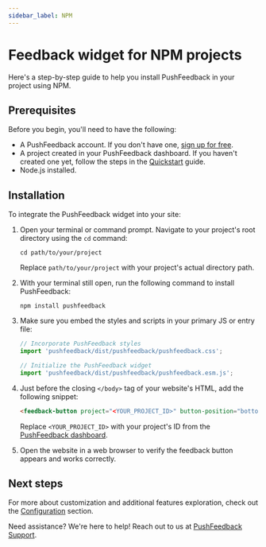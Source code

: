 ```yaml
---
sidebar_label: NPM
---
```


# Feedback widget for NPM projects

Here's a step-by-step guide to help you install PushFeedback in your project using NPM.

## Prerequisites

Before you begin, you'll need to have the following:

- A PushFeedback account. If you don't have one, [sign up for free](https://app.pushfeedback.com/accounts/signup/).
- A project created in your PushFeedback dashboard. If you haven't created one yet, follow the steps in the [Quickstart](../quickstart.md#2-create-a-project) guide.
- Node.js installed.


## Installation

To integrate the PushFeedback widget into your site:

1. Open your terminal or command prompt. Navigate to your project's root directory using the `cd` command:

    ```console
    cd path/to/your/project
    ```
    
    Replace `path/to/your/project` with your project's actual directory path.

2. With your terminal still open, run the following command to install PushFeedback:

    ```console
    npm install pushfeedback
    ```

3. Make sure you embed the styles and scripts in your primary JS or entry file:

    ```js
    // Incorporate PushFeedback styles
    import 'pushfeedback/dist/pushfeedback/pushfeedback.css';

    // Initialize the PushFeedback widget
    import 'pushfeedback/dist/pushfeedback/pushfeedback.esm.js';
    ```

4. Just before the closing `</body>` tag of your website's HTML, add the following snippet:

    ```html
    <feedback-button project="<YOUR_PROJECT_ID>" button-position="bottom-right" modal-position="bottom-right" button-style="light">Feedback</feedback-button>
    ```

    Replace `<YOUR_PROJECT_ID>` with your project's ID from the [PushFeedback dashboard](../quickstart.md#2-create-a-project).

1. Open the website in a web browser to verify the feedback button appears and works correctly.

## Next steps

For more about customization and additional features exploration, check out the [Configuration](/category/configuration) section.

Need assistance? We're here to help! Reach out to us at [PushFeedback Support](https://pushfeedback.com/support).